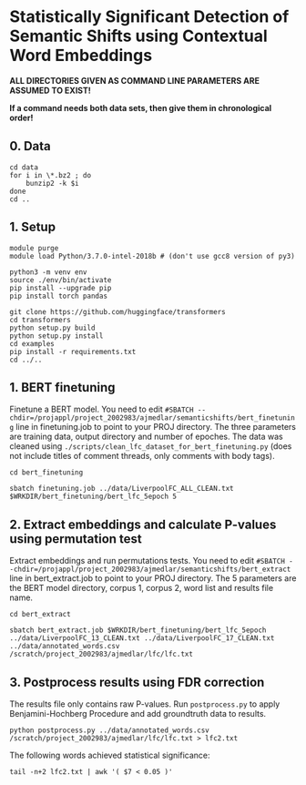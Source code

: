 # Statistically Significant Detection of Semantic Shifts using Contextual Word Embeddings

**ALL DIRECTORIES GIVEN AS COMMAND LINE PARAMETERS ARE ASSUMED TO EXIST!**  

**If a command needs both data sets, then give them in chronological order!**

## 0. Data

    cd data
    for i in \*.bz2 ; do 
        bunzip2 -k $i 
    done
    cd ..


## 1. Setup

    module purge
    module load Python/3.7.0-intel-2018b # (don't use gcc8 version of py3)  
  
    python3 -m venv env
    source ./env/bin/activate
    pip install --upgrade pip
    pip install torch pandas

    git clone https://github.com/huggingface/transformers
    cd transformers
    python setup.py build
    python setup.py install
    cd examples
    pip install -r requirements.txt
    cd ../..


## 1. BERT finetuning

Finetune a BERT model. You need to edit `#SBATCH --chdir=/projappl/project_2002983/ajmedlar/semanticshifts/bert_finetuning` line in finetuning.job to point to your PROJ directory. The three parameters are training data, output directory and number of epoches. The data was cleaned using `./scripts/clean_lfc_dataset_for_bert_finetuning.py` (does not include titles of comment threads, only comments with body tags).

    cd bert_finetuning

    sbatch finetuning.job ../data/LiverpoolFC_ALL_CLEAN.txt $WRKDIR/bert_finetuning/bert_lfc_5epoch 5

## 2. Extract embeddings and calculate P-values using permutation test

Extract embeddings and run permutations tests. You need to edit `#SBATCH --chdir=/projappl/project_2002983/ajmedlar/semanticshifts/bert_extract` line in bert\_extract.job to point to your PROJ directory. The 5 parameters are the BERT model directory, corpus 1, corpus 2, word list and results file name.

    cd bert_extract

    sbatch bert_extract.job $WRKDIR/bert_finetuning/bert_lfc_5epoch ../data/LiverpoolFC_13_CLEAN.txt ../data/LiverpoolFC_17_CLEAN.txt ../data/annotated_words.csv /scratch/project_2002983/ajmedlar/lfc/lfc.txt

## 3. Postprocess results using FDR correction

The results file only contains raw P-values. Run `postprocess.py` to apply Benjamini-Hochberg Procedure and add groundtruth data to results.

    python postprocess.py ../data/annotated_words.csv /scratch/project_2002983/ajmedlar/lfc/lfc.txt > lfc2.txt

The following words achieved statistical significance:

    tail -n+2 lfc2.txt | awk '( $7 < 0.05 )'

